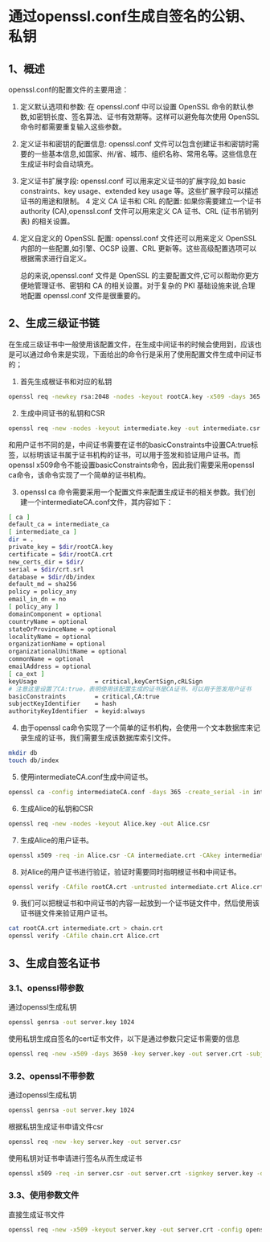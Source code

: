 # 通过openssl.conf生成自签名的公钥、私钥

## 1、概述

openssl.conf的配置文件的主要用途：

1. 定义默认选项和参数:
   在 openssl.conf 中可以设置 OpenSSL 命令的默认参数,如密钥长度、签名算法、证书有效期等。这样可以避免每次使用 OpenSSL 命令时都需要重复输入这些参数。

2. 定义证书和密钥的配置信息:
   openssl.conf 文件可以包含创建证书和密钥时需要的一些基本信息,如国家、州/省、城市、组织名称、常用名等。这些信息在生成证书时会自动填充。

3. 定义证书扩展字段:
   openssl.conf 可以用来定义证书的扩展字段,如 basic constraints、key usage、extended key usage 等。这些扩展字段可以描述证书的用途和限制。
   4 定义 CA 证书和 CRL 的配置:
   如果你需要建立一个证书authority (CA),openssl.conf 文件可以用来定义 CA 证书、CRL (证书吊销列表) 的相关设置。

4. 定义自定义的 OpenSSL 配置:
   openssl.conf 文件还可以用来定义 OpenSSL 内部的一些配置,如引擎、OCSP 设置、CRL 更新等。这些高级配置选项可以根据需求进行自定义。

   总的来说,openssl.conf 文件是 OpenSSL 的主要配置文件,它可以帮助你更方便地管理证书、密钥和 CA 的相关设置。对于复杂的 PKI 基础设施来说,合理地配置 openssl.conf 文件是很重要的。



## 2、生成三级证书链

​       在生成三级证书中一般使用该配置文件，在生成中间证书的时候会使用到，应该也是可以通过命令来是实现，下面给出的命令行是采用了使用配置文件生成中间证书的；

1. 首先生成根证书和对应的私钥

```bash
openssl req -newkey rsa:2048 -nodes -keyout rootCA.key -x509 -days 365 -out rootCA.crt
```

2. 生成中间证书的私钥和CSR

```bash
openssl req -new -nodes -keyout intermediate.key -out intermediate.csr
```

​       和用户证书不同的是，中间证书需要在证书的basicConstraints中设置CA:true标签，以标明该证书属于证书机构的证书，可以用于签发和验证用户证书。而openssl x509命令不能设置basicConstraints命令，因此我们需要采用openssl ca命令，该命令实现了一个简单的证书机构。

3. openssl ca 命令需要采用一个配置文件来配置生成证书的相关参数。我们创建一个intermediateCA.conf文件，其内容如下：

```bash
[ ca ]
default_ca = intermediate_ca
[ intermediate_ca ]
dir = .
private_key = $dir/rootCA.key
certificate = $dir/rootCA.crt
new_certs_dir = $dir/
serial = $dir/crt.srl
database = $dir/db/index
default_md = sha256
policy = policy_any
email_in_dn = no
[ policy_any ]
domainComponent = optional
countryName = optional
stateOrProvinceName = optional
localityName = optional
organizationName = optional
organizationalUnitName = optional
commonName = optional
emailAddress = optional
[ ca_ext ]
keyUsage                = critical,keyCertSign,cRLSign
# 注意这里设置了CA:true，表明使用该配置生成的证书是CA证书，可以用于签发用户证书
basicConstraints        = critical,CA:true
subjectKeyIdentifier    = hash
authorityKeyIdentifier  = keyid:always
```

4. 由于openssl ca命令实现了一个简单的证书机构，会使用一个文本数据库来记录生成的证书，我们需要生成该数据库索引文件。

```bash
mkdir db
touch db/index
```

5. 使用intermediateCA.conf生成中间证书。

```bash
openssl ca -config intermediateCA.conf -days 365 -create_serial -in intermediate.csr -out intermediate.crt -extensions ca_ext -notext
```

6. 生成Alice的私钥和CSR

```bash
openssl req -new -nodes -keyout Alice.key -out Alice.csr
```

7. 生成Alice的用户证书。

```bash
openssl x509 -req -in Alice.csr -CA intermediate.crt -CAkey intermediate.key -CAcreateserial -out Alice.crt
```

8. 对Alice的用户证书进行验证，验证时需要同时指明根证书和中间证书。

```bash
openssl verify -CAfile rootCA.crt -untrusted intermediate.crt Alice.crt
```

9. 我们可以把根证书和中间证书的内容一起放到一个证书链文件中，然后使用该证书链文件来验证用户证书。

```bash
cat rootCA.crt intermediate.crt > chain.crt
openssl verify -CAfile chain.crt Alice.crt
```

## 3、生成自签名证书

### 3.1、openssl带参数

通过openssl生成私钥

```bash
openssl genrsa -out server.key 1024
```

使用私钥生成自签名的cert证书文件，以下是通过参数只定证书需要的信息

```bash
openssl req -new -x509 -days 3650 -key server.key -out server.crt -subj "/C=CN/ST=Shanghai/L=Shanghai/O=litcompute/OU=Dev/CN=gitlab01"

```

### 3.2、openssl不带参数

通过openssl生成私钥

```bash
openssl genrsa -out server.key 1024
```

根据私钥生成证书申请文件csr

```bash
openssl req -new -key server.key -out server.csr	
```

使用私钥对证书申请进行签名从而生成证书

```bash
openssl x509 -req -in server.csr -out server.crt -signkey server.key -days 3650
```

### 3.3、使用参数文件

直接生成证书文件

```bash
openssl req -new -x509 -keyout server.key -out server.crt -config openssl.cnf
```

